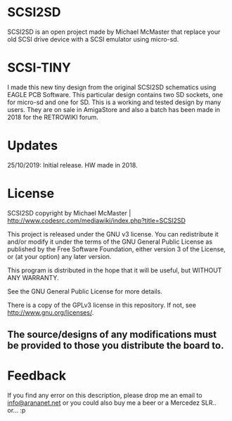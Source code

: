 # SCSI2SD

SCSI2SD is an open project made by Michael McMaster that replace your old SCSI drive device with a SCSI emulator using micro-sd.

# SCSI-TINY

I made this new tiny design from the original SCSI2SD schematics using EAGLE PCB Software. This particular design contains two SD sockets, one for micro-sd and one for SD. This is a working and tested design by many users. They are on sale in AmigaStore and also a batch has been made in 2018 for the RETROWIKI forum.

# Updates

25/10/2019: Initial release. HW made in 2018.

# License

SCSI2SD copyright by Michael McMaster | http://www.codesrc.com/mediawiki/index.php?title=SCSI2SD

This project is released under the GNU v3 license. You can redistribute it and/or modify it under the terms of the GNU General Public License as published by the Free Software Foundation, either version 3 of the License, or (at your option) any later version.

This program is distributed in the hope that it will be useful, but WITHOUT ANY WARRANTY.

See the GNU General Public License for more details.

There is a copy of the GPLv3 license in this repository. If not, see http://www.gnu.org/licenses/.

## The source/designs of any modifications must be provided to those you distribute the board to.

# Feedback

If you find any error on this description, please drop me an email to info@arananet.net or you could also buy me a beer or a Mercedez SLR.. or... :p

